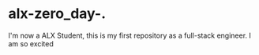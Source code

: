 # alx-zero_day-.
I'm now a ALX Student, this is my first repository as a full-stack engineer.
I am so excited
